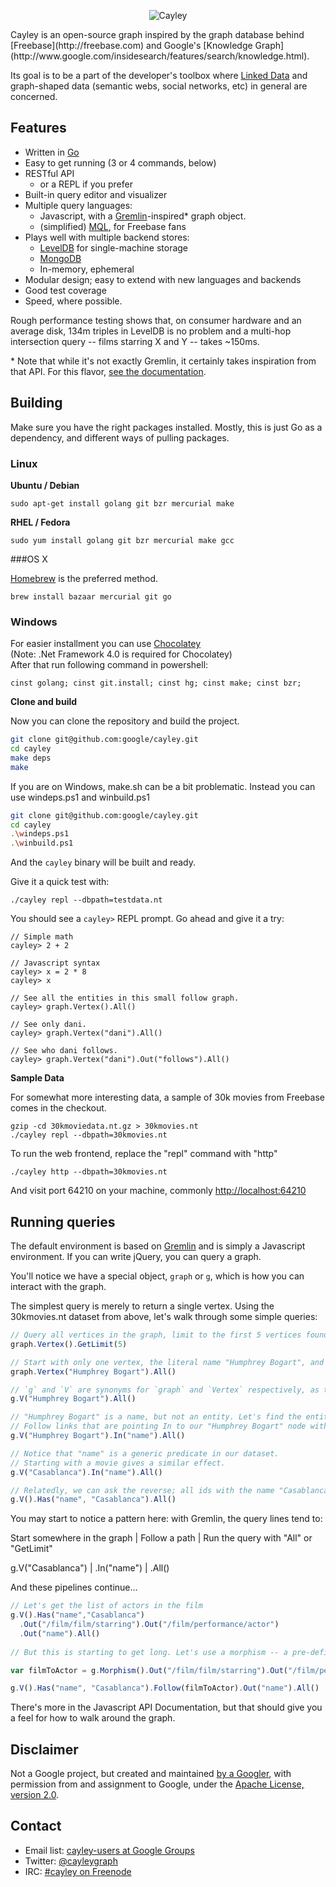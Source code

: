 <p align="center">
  <img src="static/branding/cayley_side.png?raw=true" alt="Cayley" />
</p>
Cayley is an open-source graph inspired by the graph database behind [Freebase](http://freebase.com) and Google's [Knowledge Graph](http://www.google.com/insidesearch/features/search/knowledge.html). 

Its goal is to be a part of the developer's toolbox where [Linked Data](http://linkeddata.org/) and graph-shaped data (semantic webs, social networks, etc) in general are concerned.


## Features

* Written in [Go](http://golang.org)
* Easy to get running (3 or 4 commands, below)
* RESTful API
  * or a REPL if you prefer
* Built-in query editor and visualizer
* Multiple query languages:
  * Javascript, with a [Gremlin](http://gremlindocs.com/)-inspired\* graph object.
  * (simplified) [MQL](https://developers.google.com/freebase/v1/mql-overview), for Freebase fans
* Plays well with multiple backend stores:
  * [LevelDB](http://code.google.com/p/leveldb/) for single-machine storage
  * [MongoDB](http://mongodb.org)
  * In-memory, ephemeral
* Modular design; easy to extend with new languages and backends
* Good test coverage
* Speed, where possible.

Rough performance testing shows that, on consumer hardware and an average disk, 134m triples in LevelDB is no problem and a multi-hop intersection query -- films starring X and Y -- takes ~150ms.

\* Note that while it's not exactly Gremlin, it certainly takes inspiration from that API. For this flavor, [see the documentation](docs/GremlinAPI.md).

## Building
Make sure you have the right packages installed. Mostly, this is just Go as a dependency, and different ways of pulling packages.

### Linux
**Ubuntu / Debian**

`sudo apt-get install golang git bzr mercurial make`

**RHEL / Fedora**

`sudo yum install golang git bzr mercurial make gcc`


###OS X

[Homebrew](http://brew.sh) is the preferred method. 

`brew install bazaar mercurial git go`

### Windows

For easier installment you can use [Chocolatey](https://chocolatey.org/)   
(Note: .Net Framework 4.0 is required for Chocolatey)   
After that run following command in powershell:   

`cinst golang; cinst git.install; cinst hg; cinst make; cinst bzr;`

**Clone and build**

Now you can clone the repository and build the project.

```bash
git clone git@github.com:google/cayley.git
cd cayley
make deps
make
```

If you are on Windows, make.sh can be a bit problematic. Instead you can use windeps.ps1 and winbuild.ps1
```bash
git clone git@github.com:google/cayley.git
cd cayley
.\windeps.ps1
.\winbuild.ps1
```

And the `cayley` binary will be built and ready.

Give it a quick test with:
```
./cayley repl --dbpath=testdata.nt 
```

You should see a `cayley>` REPL prompt. Go ahead and give it a try:

```
// Simple math
cayley> 2 + 2

// Javascript syntax
cayley> x = 2 * 8
cayley> x

// See all the entities in this small follow graph.
cayley> graph.Vertex().All()

// See only dani.
cayley> graph.Vertex("dani").All()

// See who dani follows.
cayley> graph.Vertex("dani").Out("follows").All()
```

**Sample Data**

For somewhat more interesting data, a sample of 30k movies from Freebase comes in the checkout. 

```
gzip -cd 30kmoviedata.nt.gz > 30kmovies.nt
./cayley repl --dbpath=30kmovies.nt
```

To run the web frontend, replace the "repl" command with "http" 

```
./cayley http --dbpath=30kmovies.nt
```

And visit port 64210 on your machine, commonly [http://localhost:64210](http://localhost:64210)


## Running queries

The default environment is based on [Gremlin](http://gremlindocs.com/) and is simply a Javascript environment. If you can write jQuery, you can query a graph.

You'll notice we have a special object, `graph` or `g`, which is how you can interact with the graph. 

The simplest query is merely to return a single vertex. Using the 30kmovies.nt dataset from above, let's walk through some simple queries:

```javascript
// Query all vertices in the graph, limit to the first 5 vertices found.
graph.Vertex().GetLimit(5)

// Start with only one vertex, the literal name "Humphrey Bogart", and retreive all of them.
graph.Vertex("Humphrey Bogart").All()

// `g` and `V` are synonyms for `graph` and `Vertex` respectively, as they are quite common.
g.V("Humphrey Bogart").All()

// "Humphrey Bogart" is a name, but not an entity. Let's find the entities with this name in our dataset.
// Follow links that are pointing In to our "Humphrey Bogart" node with the predicate "name".
g.V("Humphrey Bogart").In("name").All()

// Notice that "name" is a generic predicate in our dataset. 
// Starting with a movie gives a similar effect.
g.V("Casablanca").In("name").All()

// Relatedly, we can ask the reverse; all ids with the name "Casablanca"
g.V().Has("name", "Casablanca").All()
```


You may start to notice a pattern here: with Gremlin, the query lines tend to:

Start somewhere in the graph | Follow a path | Run the query with "All" or "GetLimit"

g.V("Casablanca") | .In("name") | .All()

And these pipelines continue...

```javascript
// Let's get the list of actors in the film
g.V().Has("name","Casablanca")
  .Out("/film/film/starring").Out("/film/performance/actor")
  .Out("name").All()
  
// But this is starting to get long. Let's use a morphism -- a pre-defined path stored in a variable -- as our linkage

var filmToActor = g.Morphism().Out("/film/film/starring").Out("/film/performance/actor")

g.V().Has("name", "Casablanca").Follow(filmToActor).Out("name").All()

```

There's more in the Javascript API Documentation, but that should give you a feel for how to walk around the graph.

## Disclaimer

Not a Google project, but created and maintained [by a Googler](http://github.com/barakmich), with permission from and assignment to Google, under the [Apache License, version 2.0](http://www.apache.org/licenses/LICENSE-2.0).

## Contact

* Email list: [cayley-users at Google Groups](https://groups.google.com/forum/?hl=en#!forum/cayley-users)
* Twitter: [@cayleygraph](http://twitter.com/cayleygraph)
* IRC: [#cayley on Freenode](http://webchat.freenode.net/?channels=%23cayley&uio=d4)
